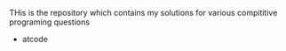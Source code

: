 THis is the repository which contains my solutions for various compititive programing questions
 - atcode
 
